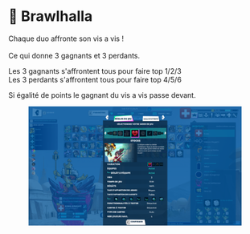 # 👊 Brawlhalla

Chaque duo affronte son vis a vis !\
\
Ce qui donne 3 gagnants et 3 perdants.&#x20;

Les 3 gagnants s'affrontent tous pour faire top 1/2/3 \
Les 3 perdants s'affrontent tous pour faire top 4/5/6&#x20;

Si égalité de points le gagnant du vis a vis passe devant.

<figure><img src="../.gitbook/assets/braw.png" alt=""><figcaption></figcaption></figure>
